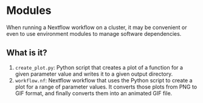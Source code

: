 # Modules

When running a Nextflow workflow on a cluster, it may be
convenient or even to use environment modules to manage
software dependencies.


## What is it?

1. `create_plot.py`: Python script that creates a plot of a
   function for a given parameter value and writes it to a
   given output directory.
1. `workflow.nf`: Nextflow workflow that uses the Python
   script to create a plot for a range of parameter values.
   It converts those plots from PNG to GIF format, and finally
   converts them into an animated GIF file.
